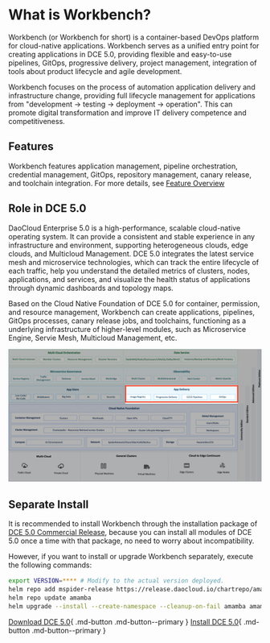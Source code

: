 # What is Workbench?

Workbench (or Workbench for short) is a container-based DevOps platform for cloud-native applications. Workbench serves as a unified entry point for creating applications in DCE 5.0, providing flexible and easy-to-use pipelines, GitOps, progressive delivery, project management, integration of tools about product lifecycle and agile development.

Workbench focuses on the process of automation application delivery and infrastructure change, providing full lifecycle management for applications from "development -> testing -> deployment -> operation". This can promote digital transformation and improve IT delivery competence and competitiveness.

## Features

Workbench features application management, pipeline orchestration, credential management, GitOps, repository management, canary release, and toolchain integration. For more details, see [Feature Overview](features.md)

## Role in DCE 5.0

DaoCloud Enterprise 5.0 is a high-performance, scalable cloud-native operating system. It can provide a consistent and stable experience in any infrastructure and environment, supporting heterogeneous clouds, edge clouds, and Multicloud Management. DCE 5.0 integrates the latest service mesh and microservice technologies, which can track the entire lifecycle of each traffic, help you understand the detailed metrics of clusters, nodes, applications, and services, and visualize the health status of applications through dynamic dashboards and topology maps.

Based on the Cloud Native Foundation of DCE 5.0 for container, permission, and resource management, Workbench can create applications, pipelines, GitOps processes, canary release jobs, and toolchains, functioning as a underlying infrastructure of higher-level modules, such as Microservice Engine, Servie Mesh, Multicloud Management, etc.

![Workbench Role in DCE 5.0](../images/what01.png)

## Separate Install

It is recommended to install Workbench through the installation package of [DCE 5.0 Commercial Release](../../install/commercial/start-install.md), because you can install all modules of DCE 5.0 once a time with that package, no need to worry about incompatibility.

However, if you want to install or upgrade Workbench separately, execute the following commands:

```bash
export VERSION=**** # Modify to the actual version deployed.
helm repo add mspider-release https://release.daocloud.io/chartrepo/amamba
helm repo update amamba
helm upgrade --install --create-namespace --cleanup-on-fail amamba amamba-release/amamba -n amamba-system --version=${VERSION}
```

[Download DCE 5.0](../../download/dce5.md){ .md-button .md-button--primary }
[Install DCE 5.0](../../install/intro.md){ .md-button .md-button--primary }
